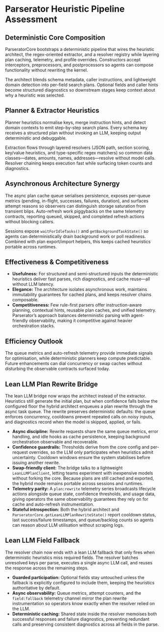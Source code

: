 # Parserator Heuristic Pipeline Assessment

## Deterministic Core Composition
ParseratorCore bootstraps a deterministic pipeline that wires the heuristic architect, the regex-oriented extractor, and a resolver registry while layering plan caching, telemetry, and profile overrides. Constructors accept interceptors, preprocessors, and postprocessors so agents can compose functionality without rewriting the kernel.

The architect blends schema metadata, caller instructions, and lightweight domain detection into per-field search plans. Optional fields and caller hints become structured diagnostics so downstream stages keep context about why a heuristic was selected.

## Planner & Extractor Heuristics
Planner heuristics normalise keys, merge instruction hints, and detect domain contexts to emit step-by-step search plans. Every schema key receives a structured plan without invoking an LLM, keeping output deterministic and debuggable.

Extraction flows through layered resolvers (JSON path, section scoring, key/value heuristics, and type-specific regex matchers) so common data classes—dates, amounts, names, addresses—resolve without model calls. Resolver chaining keeps execution fast while surfacing token counts and diagnostics.

## Asynchronous Architecture Synergy
The async plan cache queue serialises persistence, exposes per-queue metrics (pending, in-flight, successes, failures, duration), and surfaces attempt reasons so observers can distinguish storage saturation from transient blips. Auto-refresh work piggybacks on the same telemetry contracts, reporting queued, skipped, and completed refresh actions without blocking callers.

Sessions expose `waitForIdleTasks()` and `getBackgroundTaskState()` so agents can deterministically drain background work or poll readiness. Combined with plan export/import helpers, this keeps cached heuristics portable across runtimes.

## Effectiveness & Competitiveness
- **Usefulness:** For structured and semi-structured inputs the deterministic heuristics deliver fast parses, rich diagnostics, and cache reuse—all without LLM latency.
- **Elegance:** The architecture isolates asynchronous work, maintains immutability guarantees for cached plans, and keeps resolver chains composable.
- **Competitiveness:** Few rule-first parsers offer instruction-aware planning, contextual hints, reusable plan caches, and unified telemetry. Parserator’s approach balances deterministic parsing with agent-friendly observability, making it competitive against heavier orchestration stacks.

## Efficiency Outlook
The queue metrics and auto-refresh telemetry provide immediate signals for optimisation, while deterministic planners keep compute predictable. Future enhancements can dial concurrency or swap caches without disturbing the observable contracts surfaced today.

## Lean LLM Plan Rewrite Bridge
The lean LLM bridge now wraps the architect instead of the extractor. Heuristics still generate the initial plan, but when confidence falls below the configured floor the hybrid architect enqueues a plan rewrite through the async task queue. The rewrite preserves deterministic defaults: the queue enforces concurrency, cooldowns prevent repeated calls on noisy inputs, and diagnostics record when the model is skipped, applied, or fails.

- **Async discipline:** Rewrite requests share the same queue metrics, error handling, and idle hooks as cache persistence, keeping background orchestration observable and recoverable.
- **Confidence guardrails:** Thresholds derive from the core config and per-request overrides, so the LLM only participates when heuristics admit uncertainty. Cooldown windows ensure the system stabilises before issuing another rewrite.
- **Swap-friendly client:** The bridge talks to a lightweight `LeanLLMPlanClient`, letting teams experiment with inexpensive models without forking the core. Because plans are still cached and exported, the hybrid mode remains portable across sessions and runtimes.
- **Telemetry parity:** A `plan:rewrite` telemetry series broadcasts lifecycle actions alongside queue state, confidence thresholds, and usage data, giving operators the same observability guarantees they rely on for cache and auto-refresh instrumentation.
- **Stateful introspection:** Both the hybrid architect and `ParseratorCore.getLeanLLMPlanRewriteState()` report cooldown status, last success/failure timestamps, and queue/backlog counts so agents can reason about LLM utilisation without scraping logs.

## Lean LLM Field Fallback
The resolver chain now ends with a lean LLM fallback that only fires when deterministic heuristics miss required fields. The resolver batches unresolved keys per parse, executes a single async LLM call, and reuses the response across the remaining steps.

- **Guarded participation:** Optional fields stay untouched unless the fallback is explicitly configured to include them, keeping the heuristics authoritative by default.
- **Async observability:** Queue metrics, attempt counters, and the `field:fallback` telemetry channel mirror the plan rewrite instrumentation so operators know exactly when the resolver relied on the LLM.
- **Deterministic caching:** Shared state inside the resolver memoises both successful responses and failure diagnostics, preventing redundant calls and preserving consistent diagnostics across all fields in the parse.
